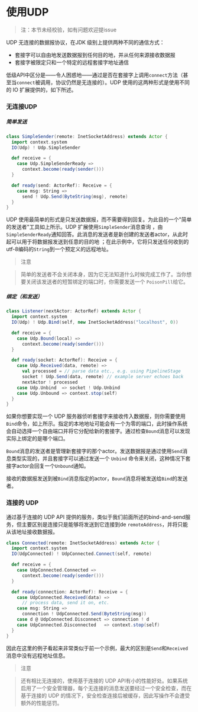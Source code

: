# 使用UDP

> 注：本节未经校验，如有问题欢迎提issue

UDP 无连接的数据报协议，在JDK 级别上提供两种不同的通信方式：

* 套接字可以自由地发送数据报到任何目的地，并从任何来源接收数据报
* 套接字被限定只和一个特定的远程套接字地址通信

低级API中区分是——令人困惑地——通过是否在套接字上调用`connect`方法（甚至当`connect`被调用，协议仍然是无连接的）。UDP 使用的这两种形式是使用不同的 IO 扩展提供的，如下所述。

### 无连接UDP
##### 简单发送

```scala
class SimpleSender(remote: InetSocketAddress) extends Actor {
  import context.system
  IO(Udp) ! Udp.SimpleSender

  def receive = {
    case Udp.SimpleSenderReady =>
      context.become(ready(sender()))
  }

  def ready(send: ActorRef): Receive = {
    case msg: String =>
      send ! Udp.Send(ByteString(msg), remote)
  }
}
```

UDP 使用最简单的形式是只发送数据报，而不需要得到回复。为此目的一个"简单的发送者"工具如上所示。UDP 扩展使用`SimpleSender`消息查询 ，由`SimpleSenderReady`通知回答。此消息的发送者是新创建的发送者actor，从此时起可以用于将数据报发送到任意的目的地 ；在此示例中，它将只发送任何收到的utf-8编码的`String`到一个预定义的远程地址。

> 注意

> 简单的发送者不会关闭本身，因为它无法知道什么时候完成工作了。当你想要关闭该发送者的短暂绑定的端口时，你需要发送一个 `PoisonPill`给它。

##### 绑定（和发送）

```scala
class Listener(nextActor: ActorRef) extends Actor {
  import context.system
  IO(Udp) ! Udp.Bind(self, new InetSocketAddress("localhost", 0))

  def receive = {
    case Udp.Bound(local) =>
      context.become(ready(sender()))
  }

  def ready(socket: ActorRef): Receive = {
    case Udp.Received(data, remote) =>
      val processed = // parse data etc., e.g. using PipelineStage
      socket ! Udp.Send(data, remote) // example server echoes back
      nextActor ! processed
    case Udp.Unbind  => socket ! Udp.Unbind
    case Udp.Unbound => context.stop(self)
  }
}
```

如果你想要实现一个 UDP 服务器侦听套接字来接收传入数据报，则你需要使用`Bind`命令，如上所示。指定的本地地址可能会有一个为零的端口，此时操作系统会自动选择一个自由端口并将它分配给新的套接字。通过检查`Bound`消息可以发现实际上绑定的是哪个端口。

`Bound`消息的发送者是管理新套接字的那个actor。发送数据报是通过使用`Send`消息类型实现的，并且套接字可以通过发送一个 `Unbind` 命令来关闭，这种情况下套接字actor会回复一个`Unbound`通知。

接收的数据报发送到被`Bind`消息指定的actor，`Bound`消息将被发送给`Bind`的发送者。

### 连接的 UDP
通过基于连接的 UDP API 提供的服务，类似于我们前面所述的bind-and-send服务，但主要区别是连接只是能够将发送到它连接到de  ``remoteAddress``，并将只能从该地址接收数据报。

```scala
class Connected(remote: InetSocketAddress) extends Actor {
  import context.system
  IO(UdpConnected) ! UdpConnected.Connect(self, remote)

  def receive = {
    case UdpConnected.Connected =>
      context.become(ready(sender()))
  }

  def ready(connection: ActorRef): Receive = {
    case UdpConnected.Received(data) =>
      // process data, send it on, etc.
    case msg: String =>
      connection ! UdpConnected.Send(ByteString(msg))
    case d @ UdpConnected.Disconnect => connection ! d
    case UdpConnected.Disconnected   => context.stop(self)
  }
}

```

因此在这里的例子看起来非常类似于前一个示例，最大的区别是`Send`和`Received`消息中没有远程地址信息。

> 注意

> 还有相比无连接的，使用基于连接的 UDP API有小的性能好处。如果系统启用了一个安全管理器，每个无连接的消息发送要经过一个安全检查，而在基于连接的 UDP 的情况下，安全检查连接后被缓存，因此写操作不会遭受额外的性能惩罚。








